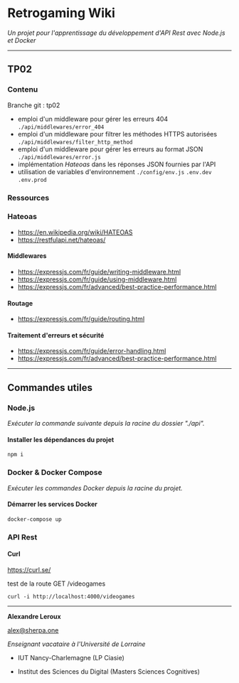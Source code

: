 # Retrogaming Wiki

_Un projet pour l'apprentissage du développement d'API Rest avec Node.js et Docker_

---

## TP02

### Contenu

Branche git : tp02

- emploi d'un middleware pour gérer les erreurs 404 `./api/middlewares/error_404`
- emploi d'un middleware pour filtrer les méthodes HTTPS autorisées `./api/middlewares/filter_http_method`
- emploi d'un middleware pour gérer les erreurs au format JSON `./api/middlewares/error.js`
- implémentation _Hateoas_ dans les réponses JSON fournies par l'API
- utilisation de variables d'environnement `./config/env.js` `.env.dev` `.env.prod`

### Ressources

### Hateoas

- https://en.wikipedia.org/wiki/HATEOAS
- https://restfulapi.net/hateoas/

#### Middlewares
- https://expressjs.com/fr/guide/writing-middleware.html
- https://expressjs.com/fr/guide/using-middleware.html
- https://expressjs.com/fr/advanced/best-practice-performance.html

#### Routage
- https://expressjs.com/fr/guide/routing.html

#### Traitement d'erreurs et sécurité
- https://expressjs.com/fr/guide/error-handling.html
- https://expressjs.com/fr/advanced/best-practice-performance.html

---

## Commandes utiles

### Node.js

_Exécuter la commande suivante depuis la racine du dossier "./api"._

#### Installer les dépendances du projet

```
npm i
```

### Docker & Docker Compose

_Exécuter les commandes Docker depuis la racine du projet._

#### Démarrer les services Docker

```
docker-compose up
```

### API Rest

#### Curl

https://curl.se/

test de la route GET /videogames
```
curl -i http://localhost:4000/videogames
```
---

__Alexandre Leroux__

alex@sherpa.one

_Enseignant vacataire à l'Université de Lorraine_

- IUT Nancy-Charlemagne (LP Ciasie)

- Institut des Sciences du Digital (Masters Sciences Cognitives)